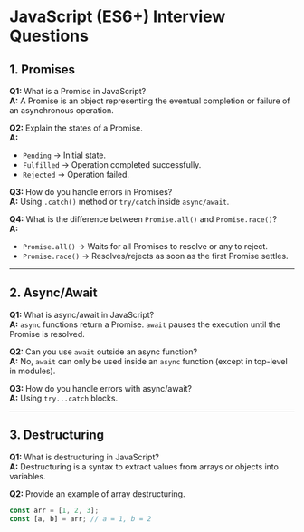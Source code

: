 # JavaScript (ES6+) Interview Questions

## 1. Promises

**Q1:** What is a Promise in JavaScript?  
**A:** A Promise is an object representing the eventual completion or failure of an asynchronous operation.

**Q2:** Explain the states of a Promise.  
**A:** 
- `Pending` → Initial state.  
- `Fulfilled` → Operation completed successfully.  
- `Rejected` → Operation failed.  

**Q3:** How do you handle errors in Promises?  
**A:** Using `.catch()` method or `try/catch` inside `async/await`.

**Q4:** What is the difference between `Promise.all()` and `Promise.race()`?  
**A:** 
- `Promise.all()` → Waits for all Promises to resolve or any to reject.  
- `Promise.race()` → Resolves/rejects as soon as the first Promise settles.

---

## 2. Async/Await

**Q1:** What is async/await in JavaScript?  
**A:** `async` functions return a Promise. `await` pauses the execution until the Promise is resolved.

**Q2:** Can you use `await` outside an async function?  
**A:** No, `await` can only be used inside an `async` function (except in top-level in modules).

**Q3:** How do you handle errors with async/await?  
**A:** Using `try...catch` blocks.

---

## 3. Destructuring

**Q1:** What is destructuring in JavaScript?  
**A:** Destructuring is a syntax to extract values from arrays or objects into variables.

**Q2:** Provide an example of array destructuring.  
```javascript
const arr = [1, 2, 3];
const [a, b] = arr; // a = 1, b = 2
